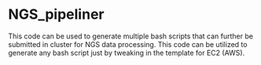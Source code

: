 # NGS_pipeliner
This code can be used to generate multiple bash scripts that can further be submitted in cluster for NGS data processing. 
This code can be utilized to generate any bash script just by tweaking in the template for EC2 (AWS).

